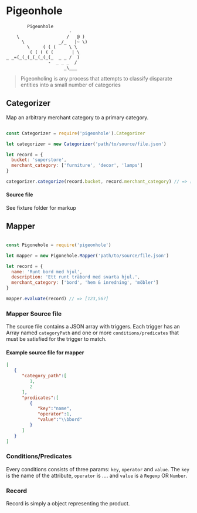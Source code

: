 
# Pigeonhole
```
		Pigeonhole
                        -
    \                  /   @ )
      \             _/_   |~ \)
        \     ( ( (     \ \
         ( ( ( ( (       | \
_ _=(_(_(_(_(_(_(_  _ _ /  )
                -  _ _ _  /
                      _\___
```

> Pigeonholing is any process that attempts to classify disparate entities into a small number of categories

## Categorizer

Map an arbitrary merchant category to a primary category.

```js

const Categorizer = require('pigeonhole').Categorizer

let categorizer = new Categorizer('path/to/source/file.json')

let record = {
  bucket: 'superstore',
  merchant_category: ['furniture', 'decor', 'lamps']
}

categorizer.categorize(record.bucket, record.merchant_category) // => [123, 123]
```

#### Source file
See fixture folder for markup

## Mapper

```js

const Pigonehole = require('pigeonhole')

let mapper = new Pigonehole.Mapper('path/to/source/file.json')

let record = {
  name: 'Runt bord med hjul',
  description: 'Ett runt träbord med svarta hjul.',
  merchant_category: ['bord', 'hem & inredning', 'möbler']
}

mapper.evaluate(record) // => [123,567]
```

### Mapper Source file
The source file contains a JSON array with triggers. Each trigger has an
Array named `categoryPath` and one or more `conditions/predicates` that
must be satisfied for the trigger to match.

#### Example source file for mapper
```json
[  
   {  
      "category_path":[  
         1,
         2
      ],
      "predicates":[  
         {  
            "key":"name",
            "operator":1,
            "value":"\\bbord"
         }
      ]
   }
]
```

### Conditions/Predicates

Every conditions consists of three params: `key`, `operator` and `value`.
The `key` is the name of the attribute, `operator` is .... and `value` is
a `Regexp` OR `Number`.

### Record
Record is simply a object representing the product.
